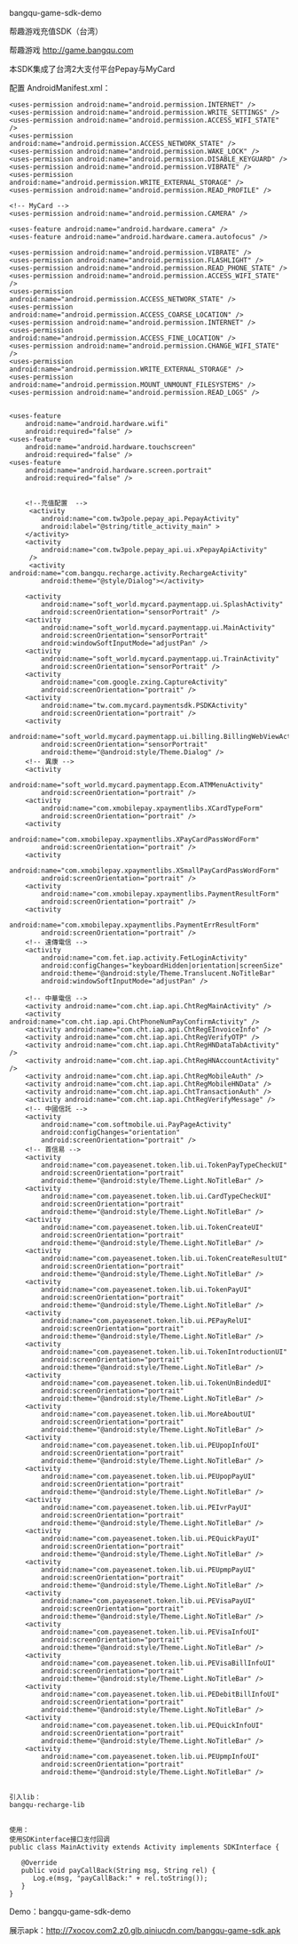 bangqu-game-sdk-demo

帮趣游戏充值SDK（台湾）

帮趣游戏 http://game.bangqu.com

本SDK集成了台湾2大支付平台Pepay与MyCard

配置 AndroidManifest.xml：

    <uses-permission android:name="android.permission.INTERNET" />
    <uses-permission android:name="android.permission.WRITE_SETTINGS" />
    <uses-permission android:name="android.permission.ACCESS_WIFI_STATE" />
    <uses-permission android:name="android.permission.ACCESS_NETWORK_STATE" />
    <uses-permission android:name="android.permission.WAKE_LOCK" />
    <uses-permission android:name="android.permission.DISABLE_KEYGUARD" />
    <uses-permission android:name="android.permission.VIBRATE" />
    <uses-permission android:name="android.permission.WRITE_EXTERNAL_STORAGE" />
    <uses-permission android:name="android.permission.READ_PROFILE" />

    <!-- MyCard -->
    <uses-permission android:name="android.permission.CAMERA" />

    <uses-feature android:name="android.hardware.camera" />
    <uses-feature android:name="android.hardware.camera.autofocus" />

    <uses-permission android:name="android.permission.VIBRATE" />
    <uses-permission android:name="android.permission.FLASHLIGHT" />
    <uses-permission android:name="android.permission.READ_PHONE_STATE" />
    <uses-permission android:name="android.permission.ACCESS_WIFI_STATE" />
    <uses-permission android:name="android.permission.ACCESS_NETWORK_STATE" />
    <uses-permission android:name="android.permission.ACCESS_COARSE_LOCATION" />
    <uses-permission android:name="android.permission.INTERNET" />
    <uses-permission android:name="android.permission.ACCESS_FINE_LOCATION" />
    <uses-permission android:name="android.permission.CHANGE_WIFI_STATE" />
    <uses-permission android:name="android.permission.WRITE_EXTERNAL_STORAGE" />
    <uses-permission android:name="android.permission.MOUNT_UNMOUNT_FILESYSTEMS" />
    <uses-permission android:name="android.permission.READ_LOGS" />
    
        
    <uses-feature
        android:name="android.hardware.wifi"
        android:required="false" />
    <uses-feature
        android:name="android.hardware.touchscreen"
        android:required="false" />
    <uses-feature
        android:name="android.hardware.screen.portrait"
        android:required="false" />

  
        <!--充值配置  -->
         <activity
            android:name="com.tw3pole.pepay_api.PepayActivity"
            android:label="@string/title_activity_main" > 
        </activity>
        <activity
            android:name="com.tw3pole.pepay_api.ui.xPepayApiActivity"
         />
         <activity android:name="com.bangqu.recharge.activity.RechargeActivity"
            android:theme="@style/Dialog"></activity>
         
   <!-- MyCard -->
        <activity
            android:name="soft_world.mycard.paymentapp.ui.SplashActivity"
            android:screenOrientation="sensorPortrait" />
        <activity
            android:name="soft_world.mycard.paymentapp.ui.MainActivity"
            android:screenOrientation="sensorPortrait"
            android:windowSoftInputMode="adjustPan" />
        <activity
            android:name="soft_world.mycard.paymentapp.ui.TrainActivity"
            android:screenOrientation="sensorPortrait" />
        <activity
            android:name="com.google.zxing.CaptureActivity"
            android:screenOrientation="portrait" />
        <activity
            android:name="tw.com.mycard.paymentsdk.PSDKActivity"
            android:screenOrientation="portrait" />
        <activity
            android:name="soft_world.mycard.paymentapp.ui.billing.BillingWebViewActivity"
            android:screenOrientation="sensorPortrait"
            android:theme="@android:style/Theme.Dialog" />
        <!-- 異康 -->
        <activity
            android:name="soft_world.mycard.paymentapp.Ecom.ATMMenuActivity"
            android:screenOrientation="portrait" />
        <activity
            android:name="com.xmobilepay.xpaymentlibs.XCardTypeForm"
            android:screenOrientation="portrait" />
        <activity
            android:name="com.xmobilepay.xpaymentlibs.XPayCardPassWordForm"
            android:screenOrientation="portrait" />
        <activity
            android:name="com.xmobilepay.xpaymentlibs.XSmallPayCardPassWordForm"
            android:screenOrientation="portrait" />
        <activity
            android:name="com.xmobilepay.xpaymentlibs.PaymentResultForm"
            android:screenOrientation="portrait" />
        <activity
            android:name="com.xmobilepay.xpaymentlibs.PaymentErrResultForm"
            android:screenOrientation="portrait" />
        <!-- 遠傳電信 -->
        <activity
            android:name="com.fet.iap.activity.FetLoginActivity"
            android:configChanges="keyboardHidden|orientation|screenSize"
            android:theme="@android:style/Theme.Translucent.NoTitleBar"
            android:windowSoftInputMode="adjustPan" />

        <!-- 中華電信 -->
        <activity android:name="com.cht.iap.api.ChtRegMainActivity" />
        <activity android:name="com.cht.iap.api.ChtPhoneNumPayConfirmActivity" />
        <activity android:name="com.cht.iap.api.ChtRegEInvoiceInfo" />
        <activity android:name="com.cht.iap.api.ChtRegVerifyOTP" />
        <activity android:name="com.cht.iap.api.ChtRegHNDataTabActivity" />
        <activity android:name="com.cht.iap.api.ChtRegHNAccountActivity" />
        <activity android:name="com.cht.iap.api.ChtRegMobileAuth" />
        <activity android:name="com.cht.iap.api.ChtRegMobileHNData" />
        <activity android:name="com.cht.iap.api.ChtTransactionAuth" />
        <activity android:name="com.cht.iap.api.ChtRegVerifyMessage" />
        <!-- 中國信託 -->
        <activity
            android:name="com.softmobile.ui.PayPageActivity"
            android:configChanges="orientation"
            android:screenOrientation="portrait" />
        <!-- 首信易 -->
        <activity
            android:name="com.payeasenet.token.lib.ui.TokenPayTypeCheckUI"
            android:screenOrientation="portrait"
            android:theme="@android:style/Theme.Light.NoTitleBar" />
        <activity
            android:name="com.payeasenet.token.lib.ui.CardTypeCheckUI"
            android:screenOrientation="portrait"
            android:theme="@android:style/Theme.Light.NoTitleBar" />
        <activity
            android:name="com.payeasenet.token.lib.ui.TokenCreateUI"
            android:screenOrientation="portrait"
            android:theme="@android:style/Theme.Light.NoTitleBar" />
        <activity
            android:name="com.payeasenet.token.lib.ui.TokenCreateResultUI"
            android:screenOrientation="portrait"
            android:theme="@android:style/Theme.Light.NoTitleBar" />
        <activity
            android:name="com.payeasenet.token.lib.ui.TokenPayUI"
            android:screenOrientation="portrait"
            android:theme="@android:style/Theme.Light.NoTitleBar" />
        <activity
            android:name="com.payeasenet.token.lib.ui.PEPayRelUI"
            android:screenOrientation="portrait"
            android:theme="@android:style/Theme.Light.NoTitleBar" />
        <activity
            android:name="com.payeasenet.token.lib.ui.TokenIntroductionUI"
            android:screenOrientation="portrait"
            android:theme="@android:style/Theme.Light.NoTitleBar" />
        <activity
            android:name="com.payeasenet.token.lib.ui.TokenUnBindedUI"
            android:screenOrientation="portrait"
            android:theme="@android:style/Theme.Light.NoTitleBar" />
        <activity
            android:name="com.payeasenet.token.lib.ui.MoreAboutUI"
            android:screenOrientation="portrait"
            android:theme="@android:style/Theme.Light.NoTitleBar" />
        <activity
            android:name="com.payeasenet.token.lib.ui.PEUpopInfoUI"
            android:screenOrientation="portrait"
            android:theme="@android:style/Theme.Light.NoTitleBar" />
        <activity
            android:name="com.payeasenet.token.lib.ui.PEUpopPayUI"
            android:screenOrientation="portrait"
            android:theme="@android:style/Theme.Light.NoTitleBar" />
        <activity
            android:name="com.payeasenet.token.lib.ui.PEIvrPayUI"
            android:screenOrientation="portrait"
            android:theme="@android:style/Theme.Light.NoTitleBar" />
        <activity
            android:name="com.payeasenet.token.lib.ui.PEQuickPayUI"
            android:screenOrientation="portrait"
            android:theme="@android:style/Theme.Light.NoTitleBar" />
        <activity
            android:name="com.payeasenet.token.lib.ui.PEUpmpPayUI"
            android:screenOrientation="portrait"
            android:theme="@android:style/Theme.Light.NoTitleBar" />
        <activity
            android:name="com.payeasenet.token.lib.ui.PEVisaPayUI"
            android:screenOrientation="portrait"
            android:theme="@android:style/Theme.Light.NoTitleBar" />
        <activity
            android:name="com.payeasenet.token.lib.ui.PEVisaInfoUI"
            android:screenOrientation="portrait"
            android:theme="@android:style/Theme.Light.NoTitleBar" />
        <activity
            android:name="com.payeasenet.token.lib.ui.PEVisaBillInfoUI"
            android:screenOrientation="portrait"
            android:theme="@android:style/Theme.Light.NoTitleBar" />
        <activity
            android:name="com.payeasenet.token.lib.ui.PEDebitBillInfoUI"
            android:screenOrientation="portrait"
            android:theme="@android:style/Theme.Light.NoTitleBar" />
        <activity
            android:name="com.payeasenet.token.lib.ui.PEQuickInfoUI"
            android:screenOrientation="portrait"
            android:theme="@android:style/Theme.Light.NoTitleBar" />
        <activity
            android:name="com.payeasenet.token.lib.ui.PEUpmpInfoUI"
            android:screenOrientation="portrait"
            android:theme="@android:style/Theme.Light.NoTitleBar" />
            
            
    引入lib：
    bangqu-recharge-lib
    
    
    使用：
    使用SDKinterface接口支付回调
    public class MainActivity extends Activity implements SDKInterface { 

       @Override
       public void payCallBack(String msg, String rel) {
          Log.e(msg, "payCallBack:" + rel.toString());
       }
    }
    
Demo：bangqu-game-sdk-demo

展示apk：http://7xocov.com2.z0.glb.qiniucdn.com/bangqu-game-sdk.apk
